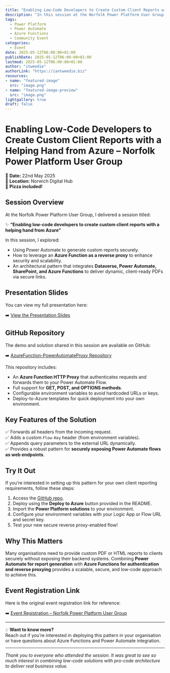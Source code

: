 ```yaml
---
title: "Enabling Low-Code Developers to Create Custom Client Reports with a Helping Hand from Azure – Norfolk Power Platform User Group"
description: "In this session at the Norfolk Power Platform User Group, I shared how low-code developers can create secure, custom client reports using Power Automate and Azure. Learn about reverse proxy functions, integrating Azure Functions with Power Automate, and deploying the solution in your own environment."
tags:
  - Power Platform
  - Power Automate
  - Azure Functions
  - Community Event
categories:
  - Event
date: 2025-05-12T06:00:00+01:00
publishDate: 2025-05-12T06:00:00+01:00
lastmod: 2025-05-12T06:00:00+01:00
author: "itweedie"
authorLink: "https://iantweedie.biz"
resources:
- name: "featured-image"
  src: "image.png"
- name: "featured-image-preview"
  src: "image.png"
lightgallery: true
draft: false
---
```


# Enabling Low-Code Developers to Create Custom Client Reports with a Helping Hand from Azure – Norfolk Power Platform User Group

📅 **Date:** 22nd May 2025  
📍 **Location:** Norwich Digital Hub  
🍕 **Pizza included!**

## Session Overview

At the Norfolk Power Platform User Group, I delivered a session titled:

✨ **“Enabling low-code developers to create custom client reports with a helping hand from Azure”**

In this session, I explored:

- Using Power Automate to generate custom reports securely.  
- How to leverage an **Azure Function as a reverse proxy** to enhance security and scalability.  
- An architectural pattern that integrates **Dataverse, Power Automate, SharePoint, and Azure Functions** to deliver dynamic, client-ready PDFs via secure links.

## Presentation Slides

You can view my full presentation here:

➡️ [View the Presentation Slides](https://itweedie.github.io/flowproxy/250522-nppug/#/)

## GitHub Repository

The demo and solution shared in this session are available on GitHub:

➡️ [AzureFunction-PowerAutomateProxy Repository](https://github.com/itweedie/AzureFunction-PowerAutomateProxy)

This repository includes:

- An **Azure Function HTTP Proxy** that authenticates requests and forwards them to your Power Automate Flow.
- Full support for **GET, POST, and OPTIONS methods**.
- Configurable environment variables to avoid hardcoded URLs or keys.
- Deploy-to-Azure templates for quick deployment into your own environment.

## Key Features of the Solution

✅ Forwards all headers from the incoming request.  
✅ Adds a custom `Flow-Key` header (from environment variables).  
✅ Appends query parameters to the external URL dynamically.  
✅ Provides a robust pattern for **securely exposing Power Automate flows as web endpoints**.

## Try It Out

If you’re interested in setting up this pattern for your own client reporting requirements, follow these steps:

1. Access the [GitHub repo](https://github.com/itweedie/AzureFunction-PowerAutomateProxy).  
2. Deploy using the **Deploy to Azure** button provided in the README.  
3. Import the **Power Platform solutions** to your environment.  
4. Configure your environment variables with your Logic App or Flow URL and secret key.  
5. Test your new secure reverse proxy-enabled flow!

## Why This Matters

Many organisations need to provide custom PDF or HTML reports to clients securely without exposing their backend systems. Combining **Power Automate for report generation** with **Azure Functions for authentication and reverse proxying** provides a scalable, secure, and low-code approach to achieve this.

## Event Registration Link

Here is the original event registration link for reference:

➡️ [Event Registration – Norfolk Power Platform User Group](https://lnkd.in/eMxdRaBH)

---

💡 **Want to know more?**  
Reach out if you’re interested in deploying this pattern in your organisation or have questions about Azure Functions and Power Automate integration.

---

*Thank you to everyone who attended the session. It was great to see so much interest in combining low-code solutions with pro-code architecture to deliver real business value.*
